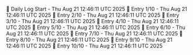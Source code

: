 📅 Daily Log Start - Thu Aug 21 12:46:11 UTC 2025
📌 Entry 1/10 - Thu Aug 21 12:46:11 UTC 2025
📌 Entry 2/10 - Thu Aug 21 12:46:11 UTC 2025
📌 Entry 3/10 - Thu Aug 21 12:46:11 UTC 2025
📌 Entry 4/10 - Thu Aug 21 12:46:11 UTC 2025
📌 Entry 5/10 - Thu Aug 21 12:46:11 UTC 2025
📌 Entry 6/10 - Thu Aug 21 12:46:11 UTC 2025
📌 Entry 7/10 - Thu Aug 21 12:46:11 UTC 2025
📌 Entry 8/10 - Thu Aug 21 12:46:11 UTC 2025
📌 Entry 9/10 - Thu Aug 21 12:46:11 UTC 2025
📌 Entry 10/10 - Thu Aug 21 12:46:11 UTC 2025
